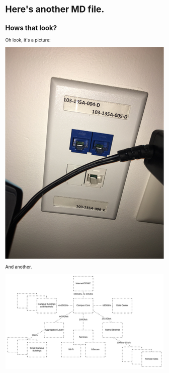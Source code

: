 # Here's another MD file.

## Hows that look?

Oh look, it's a picture:

![A pic](IMG_9047.jpg)

And another.

![Did it work?](CampusFuture.svg)




